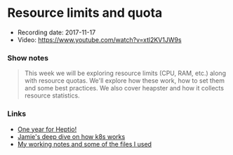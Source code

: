 # Resource limits and quota

- Recording date: 2017-11-17
- Video: https://www.youtube.com/watch?v=xtl2KV1JW9s

### Show notes

> This week we will be exploring resource limits (CPU, RAM, etc.) along with resource quotas. We'll explore how these work, how to set them and some best practices.  We also cover heapster and how it collects resource statistics.

### Links

 - [One year for Heptio!](https://blog.heptio.com/one-year-of-heptio-5a1dbd95b73b)
 - [Jamie's deep dive on how k8s works](https://github.com/jamiehannaford/what-happens-when-k8s)
 - [My working notes and some of the files I used](https://gist.github.com/jbeda/3c54ddd9c25eaafb399b143f65b9c07d)

